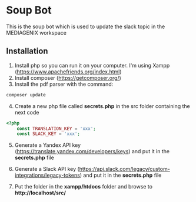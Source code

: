 # Soup Bot
This is the soup bot which is used to update the slack topic in the MEDIAGENIX workspace
## Installation
1. Install php so you can run it on your computer. I'm using Xampp (https://www.apachefriends.org/index.html)
2. Install composer (https://getcomposer.org/)
3. Install the pdf parser with the command: 
```bash
composer update
```
4. Create a new php file called **secrets.php** in the src folder containing the next code
```php
<?php
    const TRANSLATION_KEY = 'xxx';
    const SLACK_KEY = 'xxx';
```
5. Generate a Yandex API key (https://translate.yandex.com/developers/keys) and put it in the **secrets.php** file
6. Generate a Slack API key (https://api.slack.com/legacy/custom-integrations/legacy-tokens) and put it in the **secrets.php** file

4. Put the folder in the **xampp/htdocs** folder and browse to **http://localhost/src/**
